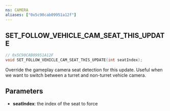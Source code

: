 ```yaml
---
ns: CAMERA
aliases: ["0x5c90cab09951a12f"]
---
```

## SET_FOLLOW_VEHICLE_CAM_SEAT_THIS_UPDATE

```c
// 0x5C90CAB09951A12F
void SET_FOLLOW_VEHICLE_CAM_SEAT_THIS_UPDATE(int seatIndex);
```

Override the gameplay camera seat detection for this update. Useful when we want to switch between a turret and non-turret vehicle camera.


## Parameters
* **seatIndex**: the index of the seat to force
